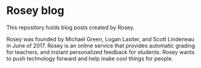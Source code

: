 # Rosey blog
This repository holds blog posts created by Rosey.

Rosey was founded by Michael Green, Logan Lasiter, and Scott Lindeneau in June of 2017. Rosey is an online service that provides automatic grading for teachers, and instant personalized feedback for students. Rosey wants to push technology forward and help make cool things for people.
